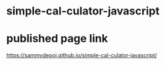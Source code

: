 # simple-cal-culator-javascript

# published page link
https://sammydepoj.github.io/simple-cal-culator-javascript/
